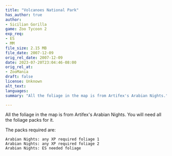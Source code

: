 ```yaml
---
title: "Volcanoes National Park"
has_author: true
author: 
- Sicilian Gorilla
game: Zoo Tycoon 2
exp_req: 
- ES
- MM
file_size: 2.15 MB
file_date: 2007-12-09
orig_rel_date: 2007-12-09
date: 2023-07-20T23:04:46-08:00
orig_rel_at: 
- ZooMania
draft: false
license: Unknown
alt_text: 
languages:
summary: "All the foliage in the map is from Artifex's Arabian Nights."

---
```


All the foliage in the map is from Artifex's Arabian Nights. You will need all the foliage packs for it.

The packs required are:

    Arabian Nights: any XP required foliage 1
    Arabian Nights: any XP required foliage 2
    Arabian Nights: ES needed foliage
